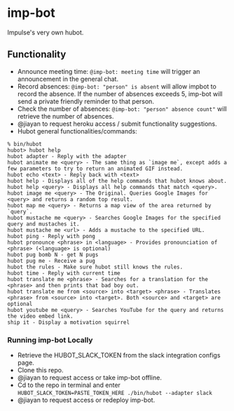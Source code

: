 # imp-bot

Impulse's very own hubot. 

## Functionality

* Announce meeting time: `@imp-bot: meeting time` will trigger an announcement in the general chat. 
* Record absences: `@imp-bot: "person" is absent` will allow impbot to record the absence. If the number of absences exceeds 5, imp-bot will send a private friendly reminder to that person. 
* Check the number of absences: `@imp-bot: "person" absence count"` will retrieve the number of absences. 
* @jiayan to request heroku access / submit functionality suggestions. 
* Hubot general functionalities/commands: 

```
% bin/hubot
hubot> hubot help
hubot adapter - Reply with the adapter
hubot animate me <query> - The same thing as `image me`, except adds a few parameters to try to return an animated GIF instead.
hubot echo <text> - Reply back with <text>
hubot help - Displays all of the help commands that hubot knows about.
hubot help <query> - Displays all help commands that match <query>.
hubot image me <query> - The Original. Queries Google Images for <query> and returns a random top result.
hubot map me <query> - Returns a map view of the area returned by `query`.
hubot mustache me <query> - Searches Google Images for the specified query and mustaches it.
hubot mustache me <url> - Adds a mustache to the specified URL.
hubot ping - Reply with pong
hubot pronounce <phrase> in <language> - Provides pronounciation of <phrase> (<language> is optional)
hubot pug bomb N - get N pugs
hubot pug me - Receive a pug
hubot the rules - Make sure hubot still knows the rules.
hubot time - Reply with current time
hubot translate me <phrase> - Searches for a translation for the <phrase> and then prints that bad boy out.
hubot translate me from <source> into <target> <phrase> - Translates <phrase> from <source> into <target>. Both <source> and <target> are optional
hubot youtube me <query> - Searches YouTube for the query and returns the video embed link.
ship it - Display a motivation squirrel
```


### Running imp-bot Locally

* Retrieve the HUBOT_SLACK_TOKEN from the slack integration configs page. 
* Clone this repo. 
* @jiayan to request access or take imp-bot offline. 
* Cd to the repo in terminal and enter `HUBOT_SLACK_TOKEN=PASTE_TOKEN_HERE ./bin/hubot --adapter slack`
* @jiayan to request access or redeploy imp-bot. 
